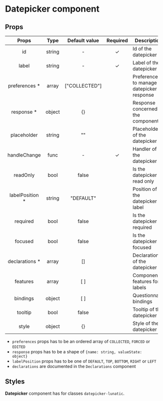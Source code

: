 # Datepicker component

## Props

|      Props       |  Type  | Default value | Required | Description                               |
| :--------------: | :----: | :-----------: | :------: | ----------------------------------------- |
|        id        | string |       -       |    ✓     | Id of the datepicker                      |
|      label       | string |       -       |    ✓     | Label of the datepicker                   |
|  preferences \*  | array  | ["COLLECTED"] |          | Preferences to manage datepicker response |
|   response \*    | object |      {}       |          | Response concerned by the component       |
|   placeholder    | string |      ""       |          | Placeholder of the datepicker             |
|   handleChange   |  func  |       -       |    ✓     | Handler of the datepicker                 |
|     readOnly     |  bool  |     false     |          | Is the datepicker read only               |
| labelPosition \* | string |   "DEFAULT"   |          | Position of the datepicker label          |
|     required     |  bool  |     false     |          | Is the datepicker required                |
|     focused      |  bool  |     false     |          | Is the datepicker focused                 |
| declarations \*  | array  |      []       |          | Declarations of the datepicker            |
|     features     | array  |      [ ]      |          | Component features for labels             |
|     bindings     | object |      [ ]      |          | Questionnaire bindings                    |
|     tooltip      |  bool  |     false     |          | Tooltip of the datepicker                 |
|      style       | object |      {}       |          | Style of the datepicker                   |

- `preferences` props has to be an ordered array of `COLLECTED`, `FORCED` or `EDITED`
- `response` props has to be a shape of `{name: string, valueState: object}`
- `labelPosition` props has to be one of `DEFAULT`, `TOP`, `BOTTOM`, `RIGHT` or `LEFT`
- `declarations` are documented in the `Declarations` component

## Styles

**Datepicker** component has for classes `datepicker-lunatic`.

